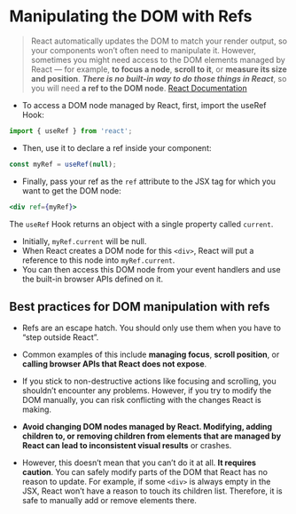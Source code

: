 # Manipulating the DOM with Refs

> React automatically updates the DOM to match your render output, so your components won’t often need to manipulate it.
> However, sometimes you might need access to the DOM elements managed by React — for example, **to focus a node**, **scroll to it**, or **measure its size and position**.
> _**There is no built-in way to do those things in React**_, so you will need **a ref to the DOM node**.
> [React Documentation](https://react.dev/learn/manipulating-the-dom-with-refs)

- To access a DOM node managed by React, first, import the useRef Hook:

```jsx
import { useRef } from 'react';
```

- Then, use it to declare a ref inside your component:

```jsx
const myRef = useRef(null);
```

- Finally, pass your ref as the `ref` attribute to the JSX tag for which you want to get the DOM node:

```jsx
<div ref={myRef}>
```

The `useRef` Hook returns an object with a single property called `current`.

- Initially, `myRef.current` will be null.
- When React creates a DOM node for this `<div>`, React will put a reference to this node into `myRef.current`.
- You can then access this DOM node from your event handlers and use the built-in browser APIs defined on it.

## Best practices for DOM manipulation with refs

- Refs are an escape hatch. You should only use them when you have to “step outside React”.
- Common examples of this include **managing focus**, **scroll position**, or **calling browser APIs that React does not expose**.
- If you stick to non-destructive actions like focusing and scrolling, you shouldn’t encounter any problems. However, if you try to modify the DOM manually, you can risk conflicting with the changes React is making.

- **Avoid changing DOM nodes managed by React. Modifying, adding children to, or removing children from elements that are managed by React can lead to inconsistent visual results** or crashes.

- However, this doesn’t mean that you can’t do it at all. **It requires caution**. You can safely modify parts of the DOM that React has no reason to update. For example, if some `<div>` is always empty in the JSX, React won’t have a reason to touch its children list. Therefore, it is safe to manually add or remove elements there.
